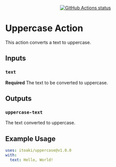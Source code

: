 <p align="center">
  <a href="https://github.com/github-actions-up-and-running/uppercase/actions"><img alt="GitHub Actions status" src="https://github.com/github-actions-up-and-running/uppercase/workflows/build-test/badge.svg"></a>
</p>

# Uppercase Action

This action converts a text to uppercase.

## Inputs

### `text`

**Required** The text to be converted to uppercase.

## Outputs

### `uppercase-text`

The text converted to uppercase.

## Example Usage

```yaml
uses: itoaki/uppercase@v1.0.0
with:
  text: Hello, World!
```
